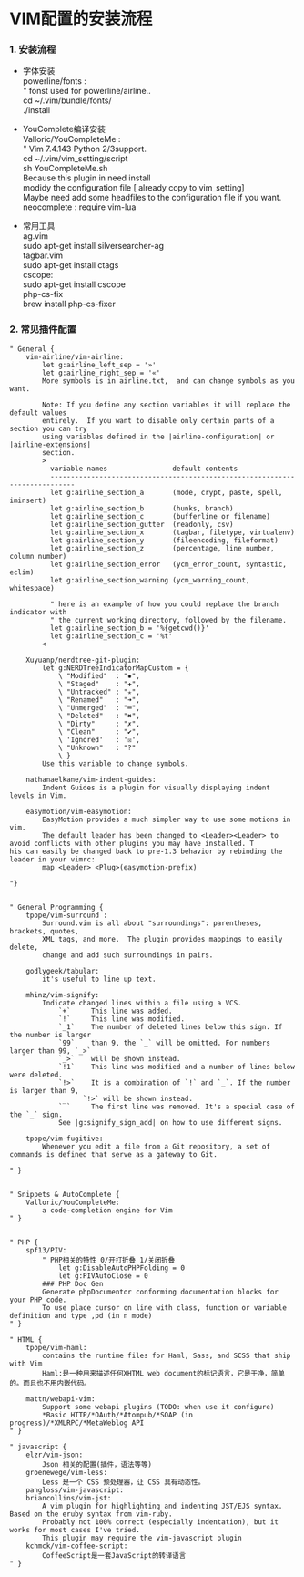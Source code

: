 # VIM配置的安装流程

### 1. 安装流程

+ 字体安装  
powerline/fonts :  
    " fonst used for powerline/airline..  
    cd ~/.vim/bundle/fonts/  
    ./install  
    
+ YouComplete编译安装  
Valloric/YouCompleteMe :  
    " Vim 7.4.143  Python 2/3support.  
    cd ~/.vim/vim_setting/script  
    sh YouCompleteMe.sh  
    Because this plugin in need install  
        modidy the configuration file [ already copy to vim_setting]  
        Maybe need add some headfiles to the configuration file if you want.  
    neocomplete : require vim-lua  

+ 常用工具  
ag.vim  
    sudo apt-get install silversearcher-ag  
tagbar.vim  
    sudo apt-get install ctags  
cscope:  
    sudo apt-get install cscope  
php-cs-fix  
    brew install php-cs-fixer  


### 2. 常见插件配置

    " General {
        vim-airline/vim-airline:
            let g:airline_left_sep = '»'
            let g:airline_right_sep = '«'
            More symbols is in airline.txt,  and can change symbols as you want.

            Note: If you define any section variables it will replace the default values
            entirely.  If you want to disable only certain parts of a section you can try
            using variables defined in the |airline-configuration| or |airline-extensions|
            section.
            >
              variable names                default contents
              ----------------------------------------------------------------------------
              let g:airline_section_a       (mode, crypt, paste, spell, iminsert)
              let g:airline_section_b       (hunks, branch)
              let g:airline_section_c       (bufferline or filename)
              let g:airline_section_gutter  (readonly, csv)
              let g:airline_section_x       (tagbar, filetype, virtualenv)
              let g:airline_section_y       (fileencoding, fileformat)
              let g:airline_section_z       (percentage, line number, column number)
              let g:airline_section_error   (ycm_error_count, syntastic, eclim)
              let g:airline_section_warning (ycm_warning_count, whitespace)

              " here is an example of how you could replace the branch indicator with
              " the current working directory, followed by the filename.
              let g:airline_section_b = '%{getcwd()}'
              let g:airline_section_c = '%t'
            <

        Xuyuanp/nerdtree-git-plugin:
            let g:NERDTreeIndicatorMapCustom = {
                \ "Modified"  : "✹",
                \ "Staged"    : "✚",
                \ "Untracked" : "✭",
                \ "Renamed"   : "➜",
                \ "Unmerged"  : "═",
                \ "Deleted"   : "✖",
                \ "Dirty"     : "✗",
                \ "Clean"     : "✔︎",
                \ 'Ignored'   : '☒',
                \ "Unknown"   : "?"
                \ }
            Use this variable to change symbols.

        nathanaelkane/vim-indent-guides:
            Indent Guides is a plugin for visually displaying indent levels in Vim.

        easymotion/vim-easymotion:
            EasyMotion provides a much simpler way to use some motions in vim.
            The default leader has been changed to <Leader><Leader> to avoid conflicts with other plugins you may have installed. T           his can easily be changed back to pre-1.3 behavior by rebinding the leader in your vimrc:
            map <Leader> <Plug>(easymotion-prefix)

    "}


    " General Programming {
        tpope/vim-surround : 
            Surround.vim is all about "surroundings": parentheses, brackets, quotes,
            XML tags, and more.  The plugin provides mappings to easily delete,
            change and add such surroundings in pairs.

        godlygeek/tabular:
            it's useful to line up text.

        mhinz/vim-signify:
            Indicate changed lines within a file using a VCS.        
                `+`     This line was added.
                `!`     This line was modified.
                `_1`    The number of deleted lines below this sign. If the number is larger
                `99`    than 9, the `_` will be omitted. For numbers larger than 99, `_>`
                `_>`    will be shown instead.
                `!1`    This line was modified and a number of lines below were deleted.
                `!>`    It is a combination of `!` and `_`. If the number is larger than 9,
                      `!>` will be shown instead.
                `‾`     The first line was removed. It's a special case of the `_` sign.
                See |g:signify_sign_add| on how to use different signs.

        tpope/vim-fugitive:
            Whenever you edit a file from a Git repository, a set of commands is defined that serve as a gateway to Git.

    " }


    " Snippets & AutoComplete {
        Valloric/YouCompleteMe:
            a code-completion engine for Vim
    " }


    " PHP {
        spf13/PIV:
            " PHP相关的特性 0/开打折叠 1/关闭折叠
                let g:DisableAutoPHPFolding = 0
                let g:PIVAutoClose = 0
            ### PHP Doc Gen
            Generate phpDocumentor conforming documentation blocks for your PHP code. 
            To use place cursor on line with class, function or variable definition and type ,pd (in n mode)
    " }

    " HTML {
        tpope/vim-haml:
            contains the runtime files for Haml, Sass, and SCSS that ship with Vim
            Haml:是一种用来描述任何XHTML web document的标记语言，它是干净，简单的。而且也不用内嵌代码。

        mattn/webapi-vim:
            Support some webapi plugins (TODO: when use it configure)
            *Basic HTTP/*OAuth/*Atompub/*SOAP (in progress)/*XMLRPC/*MetaWeblog API
    " }

    " javascript {                                                                                        
        elzr/vim-json:
            Json 相关的配置(插件，语法等等)
        groenewege/vim-less:
            Less 是一个 CSS 预处理器，让 CSS 具有动态性。
        pangloss/vim-javascript:
        briancollins/vim-jst:
            A vim plugin for highlighting and indenting JST/EJS syntax. Based on the eruby syntax from vim-ruby.
            Probably not 100% correct (especially indentation), but it works for most cases I've tried.
            This plugin may require the vim-javascript plugin
        kchmck/vim-coffee-script:
            CoffeeScript是一套JavaScript的转译语言     
    " }


